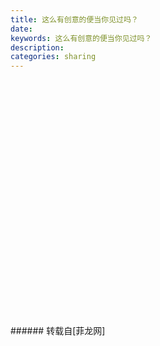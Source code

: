 ```yaml
---
title: 这么有创意的便当你见过吗？
date: 
keywords: 这么有创意的便当你见过吗？
description: 
categories: sharing
---
```

<td class="t_f" id="postmessage_23865">

<br/>
<img alt="" border="0" class="zoom" data-cf-modified-8e2bb22777872b1a8bf30259-="" file="http://bbs.szonline.net/UploadFile/album/2011/3/444054/22/20110322131010_50523.jpg" id="aimg_GotXo" lazyloadthumb="1" onclick="" onmouseover="" src="http://bbs.szonline.net/UploadFile/album/2011/3/444054/22/20110322131010_50523.jpg"/><br/>
<br/>
<img alt="" border="0" class="zoom" data-cf-modified-8e2bb22777872b1a8bf30259-="" file="http://bbs.szonline.net/UploadFile/album/2011/3/444054/22/20110322131010_37842.jpg" id="aimg_N8p7s" lazyloadthumb="1" onclick="" onmouseover="" src="http://bbs.szonline.net/UploadFile/album/2011/3/444054/22/20110322131010_37842.jpg"/><br/>
<br/>
<img alt="" border="0" class="zoom" data-cf-modified-8e2bb22777872b1a8bf30259-="" file="http://bbs.szonline.net/UploadFile/album/2011/3/444054/22/20110322131010_63312.jpg" id="aimg_K7Y25" lazyloadthumb="1" onclick="" onmouseover="" src="http://bbs.szonline.net/UploadFile/album/2011/3/444054/22/20110322131010_63312.jpg"/><br/>
<br/>
<img alt="" border="0" class="zoom" data-cf-modified-8e2bb22777872b1a8bf30259-="" file="http://bbs.szonline.net/UploadFile/album/2011/3/444054/22/20110322131010_66292.jpg" id="aimg_qW1fv" lazyloadthumb="1" onclick="" onmouseover="" src="http://bbs.szonline.net/UploadFile/album/2011/3/444054/22/20110322131010_66292.jpg"/><br/>
<br/>
<img alt="" border="0" class="zoom" data-cf-modified-8e2bb22777872b1a8bf30259-="" file="http://bbs.szonline.net/UploadFile/album/2011/3/444054/22/20110322131010_80084.jpg" id="aimg_Y8aag" lazyloadthumb="1" onclick="" onmouseover="" src="http://bbs.szonline.net/UploadFile/album/2011/3/444054/22/20110322131010_80084.jpg"/><br/>
<br/>
<img alt="" border="0" class="zoom" data-cf-modified-8e2bb22777872b1a8bf30259-="" file="http://bbs.szonline.net/UploadFile/album/2011/3/444054/22/20110322131010_35622.jpg" id="aimg_OAMMA" lazyloadthumb="1" onclick="" onmouseover="" src="http://bbs.szonline.net/UploadFile/album/2011/3/444054/22/20110322131010_35622.jpg"/><br/>
<br/>
<img alt="" border="0" class="zoom" data-cf-modified-8e2bb22777872b1a8bf30259-="" file="http://bbs.szonline.net/UploadFile/album/2011/3/444054/22/20110322131010_62111.jpg" id="aimg_QHPvR" lazyloadthumb="1" onclick="" onmouseover="" src="http://bbs.szonline.net/UploadFile/album/2011/3/444054/22/20110322131010_62111.jpg"/><br/>
<br/>
<img alt="" border="0" class="zoom" data-cf-modified-8e2bb22777872b1a8bf30259-="" file="http://bbs.szonline.net/UploadFile/album/2011/3/444054/22/20110322131010_47951.jpg" id="aimg_CoiGj" lazyloadthumb="1" onclick="" onmouseover="" src="http://bbs.szonline.net/UploadFile/album/2011/3/444054/22/20110322131010_47951.jpg"/><br/>
<br/>
<img alt="" border="0" class="zoom" data-cf-modified-8e2bb22777872b1a8bf30259-="" file="http://bbs.szonline.net/UploadFile/album/2011/3/444054/22/20110322131010_48649.jpg" id="aimg_y5q7W" lazyloadthumb="1" onclick="" onmouseover="" src="http://bbs.szonline.net/UploadFile/album/2011/3/444054/22/20110322131010_48649.jpg"/><br/>
<br/>
<img alt="" border="0" class="zoom" data-cf-modified-8e2bb22777872b1a8bf30259-="" file="http://bbs.szonline.net/UploadFile/album/2011/3/444054/22/20110322131010_47611.jpg" id="aimg_o4OSo" lazyloadthumb="1" onclick="" onmouseover="" src="http://bbs.szonline.net/UploadFile/album/2011/3/444054/22/20110322131010_47611.jpg"/><br/>
<br/>
<img alt="" border="0" class="zoom" data-cf-modified-8e2bb22777872b1a8bf30259-="" file="http://bbs.szonline.net/UploadFile/album/2011/3/444054/22/20110322131010_63076.jpg" id="aimg_FZCcX" lazyloadthumb="1" onclick="" onmouseover="" src="http://bbs.szonline.net/UploadFile/album/2011/3/444054/22/20110322131010_63076.jpg"/><br/>
<br/>
<img alt="" border="0" class="zoom" data-cf-modified-8e2bb22777872b1a8bf30259-="" file="http://bbs.szonline.net/UploadFile/album/2011/3/444054/22/20110322131010_25112.jpg" id="aimg_rG7o3" lazyloadthumb="1" onclick="" onmouseover="" src="http://bbs.szonline.net/UploadFile/album/2011/3/444054/22/20110322131010_25112.jpg"/><br/>
<br/>
<img alt="" border="0" class="zoom" data-cf-modified-8e2bb22777872b1a8bf30259-="" file="http://bbs.szonline.net/UploadFile/album/2011/3/444054/22/20110322131010_64097.jpg" id="aimg_xwF5K" lazyloadthumb="1" onclick="" onmouseover="" src="http://bbs.szonline.net/UploadFile/album/2011/3/444054/22/20110322131010_64097.jpg"/><br/>
<br/>
<img alt="" border="0" class="zoom" data-cf-modified-8e2bb22777872b1a8bf30259-="" file="http://bbs.szonline.net/UploadFile/album/2011/3/444054/22/20110322131010_48288.jpg" id="aimg_kdoOc" lazyloadthumb="1" onclick="" onmouseover="" src="http://bbs.szonline.net/UploadFile/album/2011/3/444054/22/20110322131010_48288.jpg"/><br/>
<br/>
<img alt="" border="0" class="zoom" data-cf-modified-8e2bb22777872b1a8bf30259-="" file="http://bbs.szonline.net/UploadFile/album/2011/3/444054/22/20110322131010_85175.jpg" id="aimg_I05xC" lazyloadthumb="1" onclick="" onmouseover="" src="http://bbs.szonline.net/UploadFile/album/2011/3/444054/22/20110322131010_85175.jpg"/><br/>
<br/>
<img alt="" border="0" class="zoom" data-cf-modified-8e2bb22777872b1a8bf30259-="" file="http://bbs.szonline.net/UploadFile/album/2011/3/444054/22/20110322131010_50856.jpg" id="aimg_lfmol" lazyloadthumb="1" onclick="" onmouseover="" src="http://bbs.szonline.net/UploadFile/album/2011/3/444054/22/20110322131010_50856.jpg"/><br/>
<br/>
<img alt="" border="0" class="zoom" data-cf-modified-8e2bb22777872b1a8bf30259-="" file="http://bbs.szonline.net/UploadFile/album/2011/3/444054/22/20110322131010_43658.jpg" id="aimg_rI992" lazyloadthumb="1" onclick="" onmouseover="" src="http://bbs.szonline.net/UploadFile/album/2011/3/444054/22/20110322131010_43658.jpg"/><br/>
<br/>
<img alt="" border="0" class="zoom" data-cf-modified-8e2bb22777872b1a8bf30259-="" file="http://bbs.szonline.net/UploadFile/album/2011/3/444054/22/20110322131010_65137.jpg" id="aimg_V4y94" lazyloadthumb="1" onclick="" onmouseover="" src="http://bbs.szonline.net/UploadFile/album/2011/3/444054/22/20110322131010_65137.jpg"/><br/>
<br/>
<img alt="" border="0" class="zoom" data-cf-modified-8e2bb22777872b1a8bf30259-="" file="http://bbs.szonline.net/UploadFile/album/2011/3/444054/22/20110322131010_62131.jpg" id="aimg_Kbq7t" lazyloadthumb="1" onclick="" onmouseover="" src="http://bbs.szonline.net/UploadFile/album/2011/3/444054/22/20110322131010_62131.jpg"/><br/>
<br/>
<img alt="" border="0" class="zoom" data-cf-modified-8e2bb22777872b1a8bf30259-="" file="http://bbs.szonline.net/UploadFile/album/2011/3/444054/22/20110322131010_66673.jpg" id="aimg_Pa0ii" lazyloadthumb="1" onclick="" onmouseover="" src="http://bbs.szonline.net/UploadFile/album/2011/3/444054/22/20110322131010_66673.jpg"/><br/>
<br/>
<img alt="" border="0" class="zoom" data-cf-modified-8e2bb22777872b1a8bf30259-="" file="http://bbs.szonline.net/UploadFile/album/2011/3/444054/22/20110322131010_46381.jpg" id="aimg_Vzab7" lazyloadthumb="1" onclick="" onmouseover="" src="http://bbs.szonline.net/UploadFile/album/2011/3/444054/22/20110322131010_46381.jpg"/><br/>
<br/>
<img alt="" border="0" class="zoom" data-cf-modified-8e2bb22777872b1a8bf30259-="" file="http://bbs.szonline.net/UploadFile/album/2011/3/444054/22/20110322131010_78160.jpg" id="aimg_VB7jB" lazyloadthumb="1" onclick="" onmouseover="" src="http://bbs.szonline.net/UploadFile/album/2011/3/444054/22/20110322131010_78160.jpg"/><br/>
<br/>
<img alt="" border="0" class="zoom" data-cf-modified-8e2bb22777872b1a8bf30259-="" file="http://bbs.szonline.net/UploadFile/album/2011/3/444054/22/20110322131010_89451.jpg" id="aimg_ovWwV" lazyloadthumb="1" onclick="" onmouseover="" src="http://bbs.szonline.net/UploadFile/album/2011/3/444054/22/20110322131010_89451.jpg"/><br/>
</td>
###### 转载自[菲龙网]
